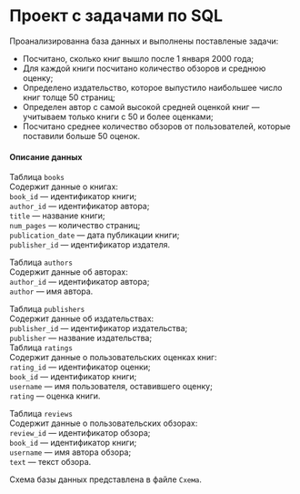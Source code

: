 # Проект с задачами по SQL

Проанализированна база данных и выполнены поставленые задачи:  
- Посчитано, сколько книг вышло после 1 января 2000 года;  
- Для каждой книги посчитано количество обзоров и среднюю оценку;  
- Определено издательство, которое выпустило наибольшее число книг толще 50 страниц;  
- Определен автор с самой высокой средней оценкой книг — учитываем только книги с 50 и более оценками;  
- Посчитано среднее количество обзоров от пользователей, которые поставили больше 50 оценок.  

#### Описание данных

Таблица `books`  
Содержит данные о книгах:  
`book_id` — идентификатор книги;  
`author_id` — идентификатор автора;  
`title` — название книги;  
`num_pages` — количество страниц;  
`publication_date` — дата публикации книги;  
`publisher_id` — идентификатор издателя.  

Таблица `authors`  
Содержит данные об авторах:  
`author_id` — идентификатор автора;  
`author` — имя автора.  

Таблица `publishers`  
Содержит данные об издательствах:  
`publisher_id` — идентификатор издательства;  
`publisher` — название издательства;  
Таблица `ratings`  
Содержит данные о пользовательских оценках книг:  
`rating_id` — идентификатор оценки;  
`book_id` — идентификатор книги;  
`username` — имя пользователя, оставившего оценку;  
`rating` — оценка книги.  

Таблица `reviews`  
Содержит данные о пользовательских обзорах:  
`review_id` — идентификатор обзора;  
`book_id` — идентификатор книги;  
`username` — имя автора обзора;  
`text` — текст обзора.  

Схема базы данных представлена в файле `Схема`.